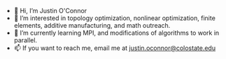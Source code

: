 - 👋 Hi, I’m Justin O'Connor
- 👀 I’m interested in topology optimization, nonlinear optimization, finite elements, additive manufacturing, and math outreach.
- 🌱 I’m currently learning MPI, and modifications of algorithms to work in parallel.
- 📫 If you want to reach me, email me at justin.oconnor@colostate.edu

<!---
juleoc02/juleoc02 is a ✨ special ✨ repository because its `README.md` (this file) appears on your GitHub profile.
You can click the Preview link to take a look at your changes.
--->

